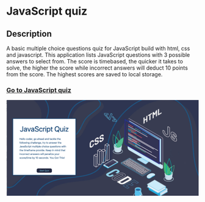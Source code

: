 # JavaScript quiz

## Description

A basic multiple choice questions quiz for JavaScript build with html, css and javascript.
This application lists JavaScript questions with 3 possible answers to select from.
The score is timebased, the quicker it takes to solve, the higher the score while incorrect answers will deduct 10 points from the score.
The highest scores are saved to local storage.

### [Go to JavaScript quiz](https://hcs847.github.io/quiz/)

![](js-quiz.png)


